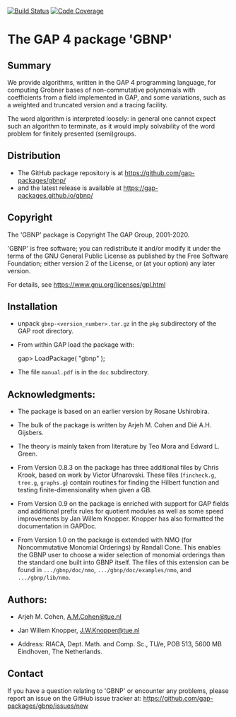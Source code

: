[![Build Status](https://github.com/gap-packages/gbnp/actions/workflows/CI.yml/badge.svg)](https://github.com/gap-packages/gbnp/actions/workflows/CI.yml)
[![Code Coverage](https://codecov.io/github/gap-packages/gbnp/coverage.svg?branch=master&token=)](https://codecov.io/gh/gap-packages/gbnp)

# The GAP 4 package 'GBNP'

## Summary

We provide algorithms, written in the GAP 4 programming language, for
computing Grobner bases of non-commutative polynomials with coefficients from
a field implemented in GAP, and some variations, such as a weighted and
truncated version and a tracing facility.

The word algorithm is interpreted loosely: in general one cannot
expect such an algorithm to terminate, as it would imply solvability
of the word problem for finitely presented (semi)groups.

## Distribution

 * The GitHub package repository is at
   <https://github.com/gap-packages/gbnp/>
 * and the latest release is available at
   <https://gap-packages.github.io/gbnp/>

## Copyright

The 'GBNP' package is Copyright The GAP Group, 2001-2020.

'GBNP' is free software; you can redistribute it and/or modify
it under the terms of the GNU General Public License as published by
the Free Software Foundation; either version 2 of the License, or
(at your option) any later version.

For details, see <https://www.gnu.org/licenses/gpl.html>

## Installation

 * unpack `gbnp-<version_number>.tar.gz` in the `pkg` subdirectory
of the GAP root directory.

 * From within GAP load the package with:

    gap> LoadPackage( "gbnp" );

 * The file `manual.pdf` is in the `doc` subdirectory.

## Acknowledgments:

 * The package is based on an earlier version by Rosane Ushirobira.

 * The bulk of the package is written by Arjeh M. Cohen and Dié A.H. Gijsbers.

 * The theory is mainly taken from literature by Teo Mora and Edward L. Green.

 * From Version 0.8.3 on the package has three additional files by Chris Krook,
   based on work by Victor Ufnarovski. These files (`fincheck.g`, `tree.g`,
   `graphs.g`) contain routines for finding the Hilbert function and testing
   finite-dimensionality when given a GB.

 * From Version 0.9 on the package is enriched with support for GAP fields and
   additional prefix rules for quotient modules as well as some speed
   improvements by Jan Willem Knopper. Knopper has also formatted the
   documentation in GAPDoc.

 * From Version 1.0 on the package is extended with NMO (for Noncommutative
   Monomial Orderings) by Randall Cone. This enables the GBNP user to choose a
   wider selection of monomial orderings than the standard one built into GBNP
   itself. The files of this extension can be found in `.../gbnp/doc/nmo`,
   `.../gbnp/doc/examples/nmo`, and `.../gbnp/lib/nmo`.

## Authors:

 *  Arjeh M. Cohen, A.M.Cohen@tue.nl

 *  Jan Willem Knopper, J.W.Knopper@tue.nl

 *  Address: RIACA,   Dept. Math. and Comp. Sc., TU/e,
             POB 513, 5600 MB Eindhoven, The Netherlands.

## Contact

If you have a question relating to 'GBNP' or encounter any problems,
please report an issue on the GitHub issue tracker at:
   <https://github.com/gap-packages/gbnp/issues/new>
